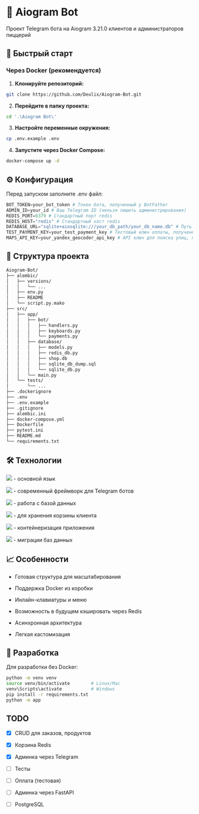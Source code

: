 # 🤖 Aiogram Bot
Проект Telegram бота на Aiogram 3.21.0 клиентов и администраторов пиццерий

## 🚀 Быстрый старт

### Через Docker (рекомендуется)

1. **Клонируйте репозиторий:**
```bash
git clone https://github.com/Deulix/Aiogram-Bot.git
```

2. **Перейдите в папку проекта:**
```bash
cd '.\Aiogram Bot\'
```

3. **Настройте переменные окружения:**
```bash
cp .env.example .env
```

4. **Запустите через Docker Compose:**
```bash
docker-compose up -d
```


## ⚙️ Конфигурация
Перед запуском заполните .env файл:
```python
BOT_TOKEN=your_bot_token # Токен бота, полученный у BotFather
ADMIN_ID=your_id # Ваш Telegram ID (нельзя лишить администрирования)
REDIS_PORT=6379 # Стандартный порт redis
REDIS_HOST="redis" # Стандартный хост redis
DATABASE_URL="sqlite+aiosqlite:///your_db_path/your_db_name.db" # Путь к вашей async sqlite БД
TEST_PAYMENT_KEY=your_test_payment_key # Тестовый ключ оплаты, полученный у BotFather
MAPS_API_KEY=your_yandex_geocoder_api_key # API ключ для поиска улиц, полученный у Yandex
```
## 📁 Структура проекта
```bash
Aiogram-Bot/
├── alembic/
│   ├── versions/
│   │   └── ...
│   ├── env.py
│   ├── README
│   └── script.py.mako
├── src/
│   ├── app/
│   │   ├── bot/
│   │   │   ├── handlers.py
│   │   │   ├── keyboards.py
│   │   │   └── payments.py
│   │   ├── database/
│   │   │   ├── models.py
│   │   │   ├── redis_db.py
│   │   │   ├── shop.db
│   │   │   ├── sqlite_db_dump.sql
│   │   │   └── sqlite_db.py
│   │   └── main.py
│   └── tests/
│       └── ...
├── .dockerignore
├── .env
├── .env.example
├── .gitignore
├── alembic.ini
├── docker-compose.yml
├── Dockerfile
├── pytest.ini
├── README.md
└── requirements.txt
```

## 🛠️ Технологии
![](https://img.shields.io/badge/python_3.13.5-blue?logo=python&logoColor=yellow) - основной язык

![](https://img.shields.io/badge/aiogram_3.21.0-blue?logo=telegram&logoColor=white) - современный фреймворк для Telegram ботов

![](https://img.shields.io/badge/SQLAlchemy_2.x.x-orange?logo=sqlalchemy&logoColor=white) - работа с базой данных

![](https://img.shields.io/badge/Redis_7-red?logo=redis&logoColor=white) - для хранения корзины клиента

![](https://img.shields.io/badge/Docker-blue?logo=docker&logoColor=white) - контейнеризация приложения

![](https://img.shields.io/badge/Alembic-blue) - миграции баз данных

## 📈 Особенности
- Готовая структура для масштабирования

- Поддержка Docker из коробки

- Инлайн-клавиатуры и меню

- Возможность в будущем кэшировать через Redis

- Асинхронная архитектура

- Легкая кастомизация

## 🐛 Разработка
Для разработки без Docker:
```bash
python -m venv venv
source venv/bin/activate        # Linux/Mac
venv\Scripts\activate           # Windows
pip install -r requirements.txt
python -m app
```

## TODO
- [x] CRUD для заказов, продуктов
- [x] Корзина Redis
- [x] Админка через Telegram
- [ ] Тесты
- [ ] Оплата (тестовая)
- [ ] Админка через FastAPI
- [ ] PostgreSQL


